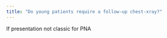 ```yaml
---
title: "Do young patients require a follow-up chest-xray?"
---
```

If presentation not classic for PNA

